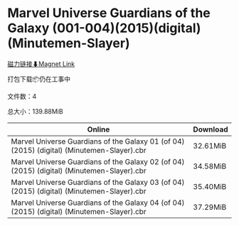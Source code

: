 # Marvel Universe Guardians of the Galaxy (001-004)(2015)(digital)(Minutemen-Slayer)

[磁力链接⬇Magnet Link](magnet:?xt=urn:btih:3b1b3bc944aa4d790f1b54c0f47663cda177c9df&dn=Marvel%20Universe%20Guardians%20of%20the%20Galaxy%20%28001-004%29%282015%29%28digital%29%28Minutemen-Slayer%29)

打包下载📦仍在工事中

文件数：4

总大小：139.88MiB

Online | Download
--- | ---
Marvel Universe Guardians of the Galaxy 01 (of 04) (2015) (digital) (Minutemen-Slayer).cbr | 32.61MiB
Marvel Universe Guardians of the Galaxy 02 (of 04) (2015) (digital) (Minutemen-Slayer).cbr | 34.58MiB
Marvel Universe Guardians of the Galaxy 03 (of 04) (2015) (digital) (Minutemen-Slayer).cbr | 35.40MiB
Marvel Universe Guardians of the Galaxy 04 (of 04) (2015) (digital) (Minutemen-Slayer).cbr | 37.29MiB
